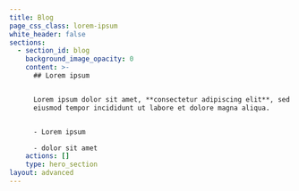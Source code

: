 ```yaml
---
title: Blog
page_css_class: lorem-ipsum
white_header: false
sections:
  - section_id: blog
    background_image_opacity: 0
    content: >-
      ## Lorem ipsum


      Lorem ipsum dolor sit amet, **consectetur adipiscing elit**, sed do
      eiusmod tempor incididunt ut labore et dolore magna aliqua.


      - Lorem ipsum

      - dolor sit amet
    actions: []
    type: hero_section
layout: advanced
---
```

